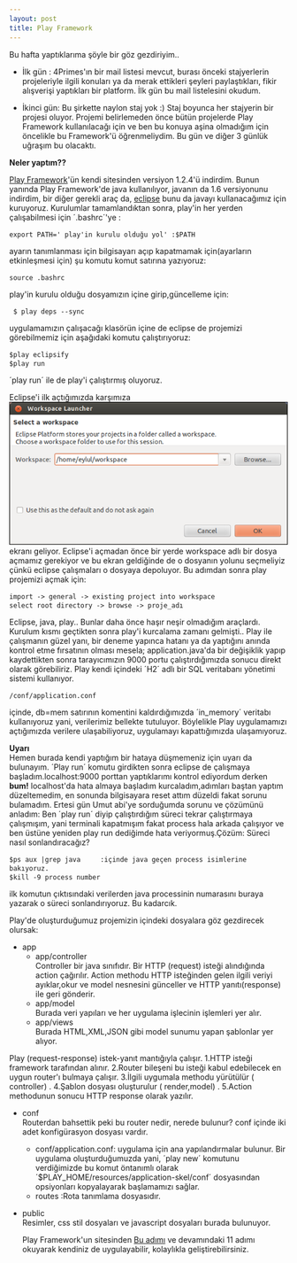 ```yaml
---
layout: post
title: Play Framework
---
```


Bu hafta yaptıklarıma şöyle bir göz gezdiriyim..

- İlk gün : 4Primes'ın bir mail listesi mevcut, burası önceki stajyerlerin projeleriyle ilgili konuları ya da merak ettikleri şeyleri paylaştıkları, fikir alışverişi yaptıkları bir platform. İlk gün bu mail listelesini okudum.

- İkinci gün: Bu şirkette naylon staj yok :) Staj boyunca her stajyerin bir projesi oluyor. Projemi belirlemeden önce bütün projelerde Play Framework kullanılacağı için ve ben bu konuya aşina olmadığım için öncelikle bu Framework'ü öğrenmeliydim. Bu gün ve diğer 3 günlük uğraşım bu olacaktı. 

**Neler yaptım??**

[Play Framework](http://www.playframework.org/)'ün kendi sitesinden versiyon 1.2.4'ü indirdim. Bunun yanında Play Framework'de java kullanılıyor, javanın da 1.6 versiyonunu indirdim, bir diğer gerekli araç da, [eclipse](http://www.eclipse.org/downloads/) bunu da javayı kullanacağımız için kuruyoruz. 
Kurulumlar tamamlandıktan sonra, play'in her yerden çalışabilmesi için ´.bashrc´'ye :

	export PATH=' play'in kurulu olduğu yol' :$PATH
ayarın tanımlanması için bilgisayarı açıp kapatmamak için(ayarların etkinleşmesi için) şu komutu komut satırına yazıyoruz:

	source .bashrc
play'in kurulu olduğu dosyamızın içine girip,güncelleme için:

	 $ play deps --sync
uygulamamızın çalışacağı klasörün içine de eclipse de projemizi görebilmemiz için aşağıdaki komutu çalıştırıyoruz: 
	
	$play eclipsify
	$play run 
´play run´ ile de play'i çalıştırmış oluyoruz. 

Eclipse'i ilk açtığımızda karşımıza 
![Workspace](https://github.com/Seylul/seylul.github.com/raw/master/chrome/workspacelauncher.png)
ekranı geliyor. Eclipse'i açmadan önce bir yerde workspace adlı bir dosya açmamız gerekiyor ve bu ekran geldiğinde de o dosyanın yolunu seçmeliyiz çünkü eclipse çalışmaları o dosyaya depoluyor. Bu adımdan sonra play projemizi açmak için:
	
	import -> general -> existing project into workspace
	select root directory -> browse -> proje_adı

Eclipse, java, play.. Bunlar daha önce haşır neşir olmadığım araçlardı. Kurulum kısmı geçtikten sonra play'i kurcalama zamanı gelmişti.. Play ile çalışmanın güzel yanı, bir deneme yapınca hatanı ya da yaptığını anında kontrol etme fırsatının olması mesela; application.java'da bir değişiklik yapıp kaydettikten sonra tarayıcımızın 9000 portu çalıştırdığımızda sonucu direkt olarak görebiliriz. Play kendi içindeki ´H2´ adlı bir SQL veritabanı yönetimi sistemi kullanıyor.

	/conf/application.conf 
içinde,
	db=mem
satırının komentini kaldırdığımızda ´in_memory´ veritabı kullanıyoruz yani, verilerimiz bellekte tutuluyor. Böylelikle Play uygulamamızı açtığımızda verilere ulaşabiliyoruz, uygulamayı kapattığımızda ulaşamıyoruz.
	 
**Uyarı**  
Hemen burada kendi yaptığım bir hataya düşmemeniz için uyarı da bulunayım. ´Play run´ komutu girdikten sonra eclipse de çalışmaya başladım.localhost:9000 porttan yaptıklarımı kontrol ediyordum derken **bum!** localhost'da hata almaya başladım kurcaladım,adımları baştan yaptım düzeltemedim, en sonunda bilgisayara reset attım düzeldi fakat sorunu bulamadım. Ertesi gün Umut abi'ye sorduğumda sorunu ve çözümünü anladım: Ben ´play run´ diyip çalıştırdığım süreci tekrar çalıştırmaya çalışmışım, yani terminali kapatmışım fakat process hala arkada çalışıyor ve ben üstüne yeniden play run dediğimde hata veriyormuş.Çözüm: Süreci nasıl sonlandıracağız?

	$ps aux |grep java     :içinde java geçen process isimlerine bakıyoruz.
	$kill -9 process number     
ilk komutun çıktısındaki verilerden java processinin numarasını buraya yazarak o süreci sonlandırıyoruz. Bu kadarcık.

Play'de oluşturduğumuz projemizin içindeki dosyalara göz gezdirecek olursak:  

- app    
  + app/controller  
Controller bir java sınıfıdır. Bir HTTP (request) isteği alındığında action çağırılır. Action methodu HTTP isteğinden gelen ilgili veriyi ayıklar,okur ve model nesnesini günceller ve HTTP yanıtı(response) ile geri gönderir.  
  + app/model  
Burada veri yapıları ve her uygulama işlecinin işlemleri yer alır.  
  + app/views  
Burada HTML,XML,JSON gibi model sunumu yapan şablonlar yer alıyor.  

Play (request-response) istek-yanıt mantığıyla çalışır.
1.HTTP isteği framework tarafından alınır.
2.Router bileşeni bu isteği kabul edebilecek en uygun router'ı bulmaya çalışır.
3.İlgili uygumala methodu yürütülür ( controller) .
4.Şablon dosyası oluşturulur ( render,model) .
5.Action methodunun sonucu HTTP response olarak yazılır.

- conf  
Routerdan bahsettik peki bu router nedir, nerede bulunur?
conf içinde iki adet konfigürasyon dosyası vardır.  
  + conf/application.conf: uygulama için ana yapılandırmalar bulunur. Bir uygulama oluşturduğumuzda yani, ´play new´ komutunu verdiğimizde bu komut öntanımlı olarak ´$PLAY_HOME/resources/application-skel/conf´ dosyasından opsiyonları kopyalayarak başlamamızı sağlar.  
  + routes :Rota tanımlama dosyasıdır.

- public  
Resimler, css stil dosyaları ve javascript dosyaları burada bulunuyor.

   Play Framework'un sitesinden [Bu adımı](http://www.playframework.org/documentation/1.2.4/guide1) ve devamındaki 11 adımı okuyarak kendiniz de uygulayabilir, kolaylıkla geliştirebilirsiniz.








